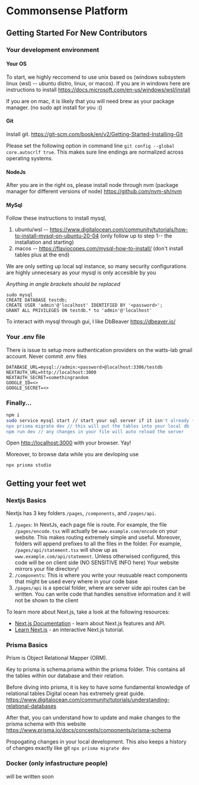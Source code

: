 # Commonsense Platform

## Getting Started For New Contributors

### Your development environment
#### Your OS
To start, we highly reccomend to use unix based os (windows subsystem linux (wsl) -- ubuntu distro, linux, or macos). If you are in 
windows here are instructions to install https://docs.microsoft.com/en-us/windows/wsl/install

If you are on mac, it is likely that you will need brew as your package manager. (no sudo apt install for you :()
#### Git
Install git. https://git-scm.com/book/en/v2/Getting-Started-Installing-Git

Please set the following option in command line `git config --global core.autocrlf true`.
This makes sure line endings are normalized across operating systems.

#### NodeJs
After you are in the right os, please install node through nvm (package manager for different versions of node)
https://github.com/nvm-sh/nvm

#### MySql
Follow these instructions to install mysql, 
1. ubuntu/wsl -- https://www.digitalocean.com/community/tutorials/how-to-install-mysql-on-ubuntu-20-04 (only follow up to step 1-- the installation and starting)
2. macos -- https://flaviocopes.com/mysql-how-to-install/ (don't install tables plus at the end)

We are only setting up local sql instance, so many security configurations are highly unnecesary as your mysql is only accesible by you

_Anything in angle brackets should be replaced_
```mysql
sudo mysql
CREATE DATABASE testdb;
CREATE USER 'admin'@'localhost' IDENTIFIED BY '<password>';
GRANT ALL PRIVILEGES ON testdb.* to 'admin'@'localhost'
```
To interact with mysql through gui, I like DbBeaver
https://dbeaver.io/

### Your .env file
There is issue to setup more authentication providers on the watts-lab gmail account. Never commit .env files
```
DATABASE_URL=mysql://admin:<password>@localhost:3306/testdb
NEXTAUTH_URL=http://localhost:3000
NEXTAUTH_SECRET=somethingrandom
GOOGLE_ID=<>
GOOGLE_SECRET=<>
```

### Finally...
```bash
npm i 
sudo service mysql start // start your sql server if it isn't already (wrote ubuntu instructions, find mac version)
npx prisma migrate dev // this will put the tables into your local db
npm run dev // any changes in your file will auto reload the server
```
Open [http://localhost:3000](http://localhost:3000) with your browser. Yay!

Moreover, to browse data while you are devloping use
```
npx prisma studio
```

## Getting your feet wet
### Nextjs Basics

Nextjs has 3 key folders `/pages`, `/components`, and `/pages/api`. 

1. `/pages`: In NextJs, each page file is route. For example, the file `/pages/encode.tsx` will actually be `www.example.com/encode` on your website. This makes routing extremely simple and useful. Moreover, folders will append prefixes to all the files in the folder. For example, `/pages/api/statement.tsx` will show up as `www.example.com/api/statement`. Unless otherwised configured, this code will be on client side (NO SENSITIVE INFO here) Your website mirrors your file directory!
2. `/components`: This is where you write your reusuable react components that might be used every where in your code base
3. `/pages/api` is a special folder, where are server side api routes can be written. You can write code that handles sensitive information and it will not be shown to the client

To learn more about Next.js, take a look at the following resources:

- [Next.js Documentation](https://nextjs.org/docs) - learn about Next.js features and API.
- [Learn Next.js](https://nextjs.org/learn) - an interactive Next.js tutorial.

### Prisma Basics
Prism is Object Relational Mapper (ORM).

Key to prisma is schema.prisma within the prisma folder. This contains all the tables within our database and their relation.

Before diving into prisma, it is key to have some fundamental knowledge of relational tables
Digital ocean has extremely great guide.
https://www.digitalocean.com/community/tutorials/understanding-relational-databases

After that, you can understand how to update and make changes to the prisma schema with this website
https://www.prisma.io/docs/concepts/components/prisma-schema

Propogating changes in your local development. This also keeps a history of changes exactly like git
`npx prisma migrate dev`

### Docker (only infastructure people)
will be written soon


